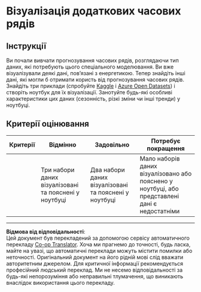<!--
CO_OP_TRANSLATOR_METADATA:
{
  "original_hash": "d1781b0b92568ea1d119d0a198b576b4",
  "translation_date": "2025-09-05T12:03:10+00:00",
  "source_file": "7-TimeSeries/1-Introduction/assignment.md",
  "language_code": "uk"
}
-->
# Візуалізація додаткових часових рядів

## Інструкції

Ви почали вивчати прогнозування часових рядів, розглядаючи тип даних, які потребують цього спеціального моделювання. Ви вже візуалізували деякі дані, пов’язані з енергетикою. Тепер знайдіть інші дані, які могли б отримати користь від прогнозування часових рядів. Знайдіть три приклади (спробуйте [Kaggle](https://kaggle.com) і [Azure Open Datasets](https://azure.microsoft.com/en-us/services/open-datasets/catalog/?WT.mc_id=academic-77952-leestott)) і створіть ноутбук для їх візуалізації. Занотуйте будь-які особливі характеристики цих даних (сезонність, різкі зміни чи інші тренди) у ноутбуці.

## Критерії оцінювання

| Критерії | Відмінно                                              | Задовільно                                           | Потребує покращення                                                                       |
| -------- | ----------------------------------------------------- | --------------------------------------------------- | ----------------------------------------------------------------------------------------- |
|          | Три набори даних візуалізовані та пояснені у ноутбуці | Два набори даних візуалізовані та пояснені у ноутбуці | Мало наборів даних візуалізовано або пояснено у ноутбуці, або представлені дані є недостатніми |

---

**Відмова від відповідальності**:  
Цей документ був перекладений за допомогою сервісу автоматичного перекладу [Co-op Translator](https://github.com/Azure/co-op-translator). Хоча ми прагнемо до точності, будь ласка, майте на увазі, що автоматичні переклади можуть містити помилки або неточності. Оригінальний документ на його рідній мові слід вважати авторитетним джерелом. Для критичної інформації рекомендується професійний людський переклад. Ми не несемо відповідальності за будь-які непорозуміння або неправильні тлумачення, що виникають внаслідок використання цього перекладу.